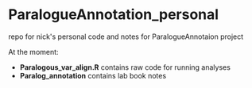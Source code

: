 # ParalogueAnnotation_personal
repo for nick's personal code and notes for ParalogueAnnotaion project

At the moment:
* __Paralogous_var_align.R__ contains raw code for running analyses
* __Paralog_annotation__ contains lab book notes